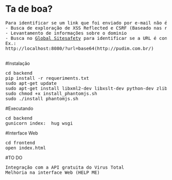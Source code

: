 # Ta de boa?
<pre>
Para identificar se um link que foi enviado por e-mail não é malicioso, é preciso analisar algumas informações, tentar encontrar algum exploração de xss ou csrf na url, identificar pra quem o dominio esta registrado, analisar se ele esta em alguma base de urls maliciosas, o que essa aplicação faz, é simplesmente automatizar todo esse processo,
- Busca de exploração de XSS Reflected e CSRF (Baseado nas regras do PHPIDS)
- Levantamento de informações sobre o dominio
- Busca no <a href= "http://global.sitesafety.trendmicro.com/">Global Sitesafety</a> para identificar se a URL é conhecida pela Trend Micro como maliciosa.
Ex.:
http://localhost:8080/?url=base64(http://pudim.com.br/<script>alert()</script>)
</pre>

#Instalação
<pre>
cd backend
pip install -r requeriments.txt
sudo apt-get update
sudo apt-get install libxml2-dev libxslt-dev python-dev zlib1g-dev
sudo chmod +x install_phantomjs.sh
sudo ./install_phantomjs.sh
</pre>

#Executando
<pre>
cd backend
gunicorn index:__hug_wsgi__
</pre>

#Interface Web
<pre>
cd frontend
open index.html
</pre>

#TO DO
<pre>
Integração com a API gratuita do Virus Total
Melhoria na interface Web (HELP ME)
</pre>
